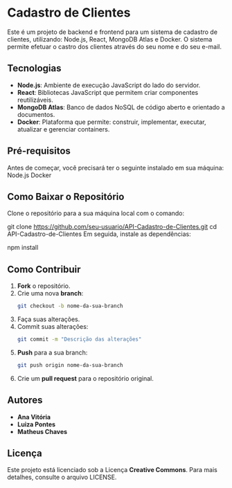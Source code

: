 # Cadastro de Clientes 
Este é um projeto de backend e frontend para um sistema de cadastro de clientes, utilizando: Node.js, React, MongoDB Atlas e Docker. O sistema permite efetuar o castro dos clientes através do seu nome e do seu e-mail. 

## Tecnologias
- **Node.js**: Ambiente de execução JavaScript do lado do servidor.
- **React**: Bibliotecas JavaScript que permitem criar componentes reutilizáveis.
- **MongoDB Atlas**: Banco de dados NoSQL de código aberto e orientado a documentos.
- **Docker**: Plataforma que permite: construir, implementar, executar, atualizar e gerenciar containers.

## Pré-requisitos

Antes de começar, você precisará ter o seguinte instalado em sua máquina:
Node.js
Docker

## Como Baixar o Repositório
Clone o repositório para a sua máquina local com o comando:

git clone https://github.com/seu-usuario/API-Cadastro-de-Clientes.git
cd API-Cadastro-de-Clientes
Em seguida, instale as dependências:

npm install

## Como Contribuir
1. **Fork** o repositório.
2. Crie uma nova **branch**:
   ```bash
   git checkout -b nome-da-sua-branch
   ```
3. Faça suas alterações.
4. Commit suas alterações:
   ```bash
   git commit -m "Descrição das alterações"
   ```
5. **Push** para a sua branch:
   ```bash
   git push origin nome-da-sua-branch
   ```
6. Crie um **pull request** para o repositório original.

## Autores
- **Ana Vitória**
- **Luiza Pontes**
- **Matheus Chaves** 

## Licença
Este projeto está licenciado sob a Licença **Creative Commons**. Para mais detalhes, consulte o arquivo LICENSE.

